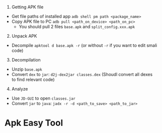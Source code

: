 1. Getting APK file
- Get file paths of installed app `adb shell pm path <package_name>`
- Copy APK file to PC `adb pull <path_on_device> <path_on_pc>`
    - You should pull 2 files `base.apk` and `split_config.xxx.apk`

2. Unpack APK
- Decompile `apktool d base.apk -r` (or without `-r` if you want to edit smali code)

3. Decompilation
- Unzip `base.apk`
- Convert `dex` to `jar`: `d2j-dex2jar classes.dex` (Shoudl convert all dexes to find relevant code)

4. Analyze
- Use `JD-GUI` to open `classes.jar`
- Convert `jar` to `java`: `jadx -r -d <path_to_save> <path_to_jar>`

# Apk Easy Tool
